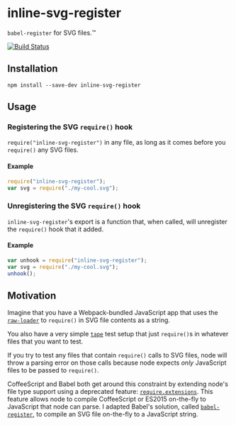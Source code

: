 # inline-svg-register

`babel-register` for SVG files.™

[![Build Status](https://travis-ci.org/chrismendis/inline-svg-register.svg?branch=master)](https://travis-ci.org/chrismendis/inline-svg-register)

## Installation

```npm install --save-dev inline-svg-register```

## Usage

### Registering the SVG `require()` hook

`require("inline-svg-register")` in any file, as long as it comes before you `require()` any SVG files.

#### Example

```javascript
require("inline-svg-register");
var svg = require("./my-cool.svg");
```

### Unregistering the SVG `require()` hook

`inline-svg-register`'s export is a function that, when called, will unregister the `require()` hook that it added.

#### Example

```javascript
var unhook = require("inline-svg-register");
var svg = require("./my-cool.svg");
unhook();
```

## Motivation

Imagine that you have a Webpack-bundled JavaScript app that uses the [`raw-loader`](https://github.com/webpack/raw-loader) to `require()` in SVG file contents as a string.

You also have a very simple [`tape`](https://github.com/substack/tape) test setup that just `require()`s in whatever files that you want to test.

If you try to test any files that contain `require()` calls to SVG files, node will throw a parsing error on those calls because node expects *only* JavaScript files to be passed to `require()`.

CoffeeScript and Babel both get around this constraint by extending node's file type support using a deprecated feature: [`require.extensions`](https://nodejs.org/api/globals.html#globals_require_extensions). This feature allows node to compile CoffeeScript or ES2015 on-the-fly to JavaScript that node can parse. I adapted Babel's solution, called [`babel-register`](https://github.com/babel/babel/tree/master/packages/babel-register), to compile an SVG file on-the-fly to a JavaScript string.
